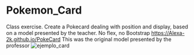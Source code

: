 # Pokemon_Card
Class exercise. Create a Pokecard dealing with position and display, based on a model presented by the teacher. No flex, no Bootstrap
https://Alexa-2k.github.io/PokeCard
This was the original model presented by the professor
![ejemplo_card](https://user-images.githubusercontent.com/109705749/198749900-2f58a4d4-a11b-4bb1-8963-de9e1d66926d.png)
